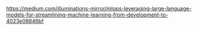https://medium.com/illuminations-mirror/mlops-leveraging-large-language-models-for-streamlining-machine-learning-from-development-to-4023e08846bf